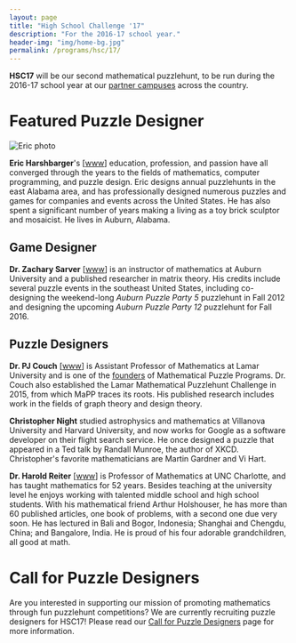 ```yaml
---
layout: page
title: "High School Challenge '17"
description: "For the 2016-17 school year."
header-img: "img/home-bg.jpg"
permalink: /programs/hsc/17/
---
```


**HSC17** will be our second mathematical puzzlehunt, to be run during the
2016-17 school year at our [partner campuses](/campuses/) across the country.

# Featured Puzzle Designer

![Eric photo](http://www.ericharshbarger.org/images/ech2.jpg)

**Eric Harshbarger**'s [[www][harshbarger www]]
education, profession, and passion have all converged
through the years to the fields of mathematics, computer programming,
and puzzle design. Eric designs annual puzzlehunts in the east Alabama
area, and has professionally designed numerous
puzzles and games for companies and events
across the United States. He has also spent a significant number of years
making a living as a toy brick sculptor and mosaicist. He lives in
Auburn, Alabama.

[harshbarger www]: http://www.ericharshbarger.com

## Game Designer

**Dr. Zachary Sarver** [[www][sarver www]]
is an instructor of mathematics at Auburn University
and a published researcher in matrix theory.
His credits include several puzzle events in the southeast United States,
including co-designing the weekend-long
*Auburn Puzzle Party 5* puzzlehunt in Fall 2012 and designing the
upcoming *Auburn Puzzle Party 12* puzzlehunt for Fall 2016.

[sarver www]: http://zacksarver.rocks

## Puzzle Designers

**Dr. PJ Couch** [[www][couch www]]
is Assistant Professor of Mathematics at Lamar University
and is one of the [founders][people] of Mathematical Puzzle Programs.
Dr. Couch also established the Lamar Mathematical Puzzlehunt Challenge
in 2015, from which MaPP traces its roots. His published research includes
work in the fields of graph theory
and design theory.

[couch www]: https://sites.google.com/site/pjcouchlamar/
[people]: /about/people/

**Christopher Night** studied astrophysics and mathematics at Villanova
University and Harvard University, and now works for Google as a software developer
on their flight search service. He once designed a puzzle that appeared in a
Ted talk by Randall Munroe, the author of XKCD. Christopher's favorite
mathematicians are Martin Gardner and Vi Hart.

**Dr. Harold Reiter** [[www][reiter www]] is Professor of Mathematics
at UNC Charlotte, and
has taught mathematics for 52 years. Besides teaching at the university level
he enjoys working with talented middle school and high school students. With
his mathematical friend Arthur Holshouser, he has more than 60 published
articles, one book of problems, with a second one due very soon. He has
lectured in Bali and Bogor, Indonesia; Shanghai and Chengdu, China; and
Bangalore, India. He is proud of his four adorable grandchildren, all good at
math.

[reiter www]: http://math2.uncc.edu/~hbreiter/


# Call for Puzzle Designers

Are you interested in supporting our mission of promoting mathematics
through fun puzzlehunt competitions? We are currently recruiting puzzle
designers for HSC17! Please read our
[Call for Puzzle Designers][call] page for more information.

[call]: /programs/hsc/17/designers
